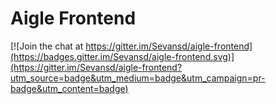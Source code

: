 # Aigle Frontend

[![Join the chat at https://gitter.im/Sevansd/aigle-frontend](https://badges.gitter.im/Sevansd/aigle-frontend.svg)](https://gitter.im/Sevansd/aigle-frontend?utm_source=badge&utm_medium=badge&utm_campaign=pr-badge&utm_content=badge)

